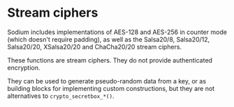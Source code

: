 # Stream ciphers

Sodium includes implementations of AES-128 and AES-256 in counter mode (which doesn't require padding), as well as the Salsa20/8, Salsa20/12, Salsa20/20, XSalsa20/20 and ChaCha20/20 stream ciphers.

These functions are stream ciphers. They do not provide authenticated encryption.

They can be used to generate pseudo-random data from a key, or as building blocks for implementing custom constructions, but they are not alternatives to `crypto_secretbox_*()`.
